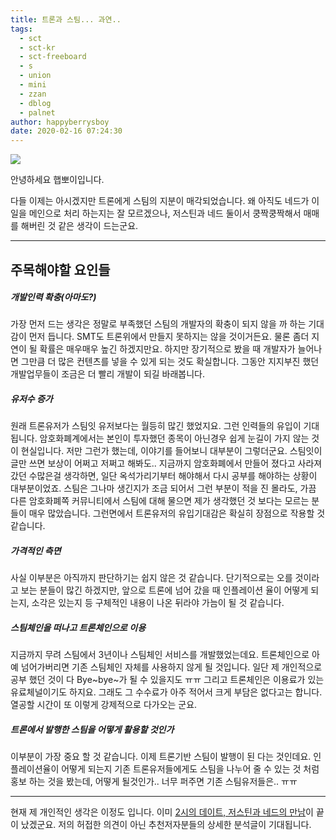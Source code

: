 ```yaml
---
title: 트론과 스팀... 과연..
tags:
  - sct
  - sct-kr
  - sct-freeboard
  - s
  - union
  - mini
  - zzan
  - dblog
  - palnet
author: happyberrysboy
date: 2020-02-16 07:24:30
---
```


![](https://steemitimages.com/0x0/https://cdn.steemitimages.com/DQmeVyCnkva2SjkjT5mk9XPo2BJzbK7szFE1pDqqAHrSBsC/WHALE_TITLE_COLORED_LOW.jpg)

안녕하세요 햅뽀이입니다.

다들 이제는 아시겠지만 트론에게 스팀의 지분이 매각되었습니다. 왜 아직도 네드가 이 일을 메인으로 처리 하는지는 잘 모르겠으나, 저스틴과 네드 둘이서 쿵짝쿵짝해서 매매를 해버린 것 같은 생각이 드는군요.

___

## 주목해야할 요인들

##### 개발인력 확충(아마도?)
가장 먼저 드는 생각은 정말로 부족했던 스팀의 개발자의 확충이 되지 않을 까 하는 기대감이 먼저 듭니다. SMT도 트론위에서 만들지 못하지는 않을 것이거든요. 물론 좀더 지연이 될 확률은 매우매우 높긴 하겠지만요. 하지만 장기적으로 봤을 때 개발자가 늘어나면 그만큼 더 많은 컨텐츠를 넣을 수 있게 되는 것도 확실합니다. 그동안 지지부진 했던 개발업무들이 조금은 더 빨리 개발이 되길 바래봅니다.

##### 유저수 증가
원래 트론유저가 스팀잇 유저보다는 월등히 많긴 했었지요. 그런 인력들의 유입이 기대 됩니다. 암호화폐계에서는 본인이 투자했던 종목이 아닌경우 쉽게 눈길이 가지 않는 것이 현실입니다. 저만 그런가 했는데, 이야기를 들어보니 대부분이 그렇더군요. 스팀잇이 글만 쓰면 보상이 어쩌고 저쩌고 해봐도.. 지금까지 암호화폐에서 만들어 졌다고 사라져 갔던 수많은걸 생각하면, 일단 옥석가리기부터 해야해서 다시 공부를 해야하는 상황이 대부분이었죠. 
스팀은 그나마 생긴지가 조금 되어서 그런 부분이 적을 진 몰라도, 가끔 다른 암호화폐쪽 커뮤니티에서 스팀에 대해 물으면 제가 생각했던 것 보다는 모르는 분들이 매우 많았습니다. 그런면에서 트론유저의 유입기대감은 확실히 장점으로 작용할 것 같습니다.

##### 가격적인 측면
사실 이부분은 아직까지 판단하기는 쉽지 않은 것 같습니다. 단기적으로는 오를 것이라고 보는 분들이 많긴 하겠지만, 앞으로 트론에 넘어 갔을 때 인플레이션 율이 어떻게 되는지, 소각은 있는지 등 구체적인 내용이 나온 뒤라야 가늠이 될 것 같습니다. 

##### 스팀체인을 떠나고 트론체인으로 이용
지금까지 무려 스팀에서 3년이나 스팀체인 서비스를 개발했었는데요. 트론체인으로 아예 넘어가버리면 기존 스팀체인 자체를 사용하지 않게 될 것입니다. 일단 제 개인적으로 공부 했던 것이 다 Bye~bye~가 될 수 있을지도 ㅠㅠ
그리고 트론체인은 이용료가 있는 유료체널이기도 하지요. 그래도 그 수수료가 아주 적어서 크게 부담은 없다고는 합니다. 열공할 시간이 또 이렇게 강제적으로 다가오는 군요.

##### 트론에서 발행한 스팀을 어떻게 활용할 것인가
이부분이 가장 중요 할 것 같습니다. 이제 트론기반 스팀이 발행이 된 다는 것인데요. 인플레이션율이 어떻게 되는지 기존 트론유저들에게도 스팀을 나누어 줄 수 있는 것 처럼 홍보 하는 것을 봤는데, 어떻게 될것인가.. 너무 퍼주면 기존 스팀유저들은.. ㅠㅠ

___

현재 제 개인적인 생각은 이정도 입니다.
이미 [2시의 데이트, 저스틴과 네드의 만남](https://dlive.tv/p/tron-live+Von3fIwWg)이 끝이 났겠군요.
저의 허접한 의견이 아닌 추천저자분들의 상세한 분석글이 기대됩니다.
